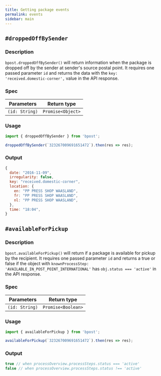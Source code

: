 ```yaml
---
title: Getting package events
permalink: events
sidebar: main
---
```

## `#droppedOffBySender`

### Description
`bpost.droppedOffBySender()` will return information when the package is dropped off by the sender at sender's source postal point.
It requires one passed parameter `id` and returns the data with the `key: 'received.domestic-corner',` value in the API response.

### Spec

|Parameters|Return type|
|---|---|
|`(id: String)`|`Promise<Object>`|

### Usage
```js
import { droppedOffBySender } from 'bpost';

droppedOffBySender(`323267009691651472`).then(res => res);
```

### Output
```js
{
  date: "2016-11-09",
  irregularity: false,
  key: "received.domestic-corner",
  location: {
    en: "PP PRESS SHOP WAASLAND",
    fr: "PP PRESS SHOP WAASLAND",
    nl: "PP PRESS SHOP WAASLAND",
  },
  time: "18:04",
}
```

## `#availableForPickup`

### Description
`bpost.availableForPickup()` will return if a package is available for pickup by the recipient.
It requires one passed parameter `id` and returns a true or false if the object with `knownProcessStep: 'AVAILABLE_IN_POST_POINT_INTERNATIONAL'` has `obj.status === 'active'` in the API response.

### Spec

|Parameters|Return type|
|---|---|
|`(id: String)`|`Promise<Boolean>`|

### Usage
```js
import { availableForPickup } from 'bpost';

availableForPickup(`323267009691651472`).then(res => res);
```

### Output
```js
true // when processOverview.processSteps.status === 'active'
false // when processOverview.processSteps.status !== 'active'
```
